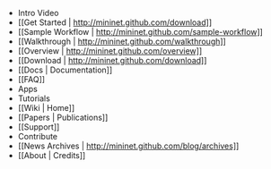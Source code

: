 * Intro Video
* [[Get Started | http://mininet.github.com/download]]
* [[Sample Workflow | http://mininet.github.com/sample-workflow]]
* [[Walkthrough | http://mininet.github.com/walkthrough]]
* [[Overview | http://mininet.github.com/overview]]
* [[Download | http://mininet.github.com/download]]
* [[Docs | Documentation]]
* [[FAQ]]
* Apps
* Tutorials
* [[Wiki | Home]]
* [[Papers | Publications]]
* [[Support]]
* Contribute
* [[News Archives | http://mininet.github.com/blog/archives]]
* [[About | Credits]]
